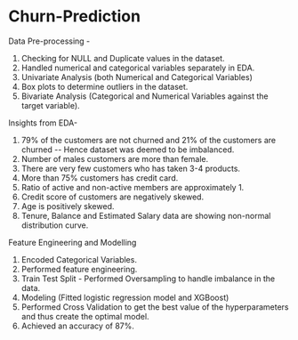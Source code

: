 # Churn-Prediction

Data Pre-processing -

1. Checking for NULL and Duplicate values in the dataset.
3. Handled numerical and categorical variables separately in EDA.
4. Univariate Analysis (both Numerical and Categorical Variables)
5. Box plots to determine outliers in the dataset.
6. Bivariate Analysis (Categorical and Numerical Variables against the target variable).

Insights from EDA-

1. 79% of the customers are not churned and 21% of the customers are churned -- Hence dataset was deemed to be imbalanced.
2. Number of males customers are more than female.
3. There are very few customers who has taken 3-4 products.
4. More than 75% customers has credit card.
5. Ratio of active and non-active members are approximately 1.
6. Credit score of customers are negatively skewed.
7. Age is positively skewed.
8. Tenure, Balance and Estimated Salary data are showing non-normal distribution curve.

Feature Engineering and Modelling
1. Encoded Categorical Variables.
2. Performed feature engineering.
3. Train Test Split - Performed Oversampling to handle imbalance in the data.
4. Modeling (Fitted logistic regression model and XGBoost)
5. Performed Cross Validation to get the best value of the hyperparameters and thus create the optimal model.
6. Achieved an accuracy of 87%.
